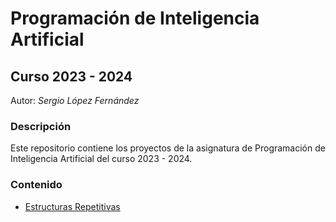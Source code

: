 # Programación de Inteligencia Artificial
## Curso 2023 - 2024
Autor: *Sergio López Fernández*

### Descripción
Este repositorio contiene los proyectos de la asignatura de Programación de Inteligencia Artificial del curso 2023 - 2024.

### Contenido
- [Estructuras Repetitivas](/tree/main/EstructurasRepetitivas)
